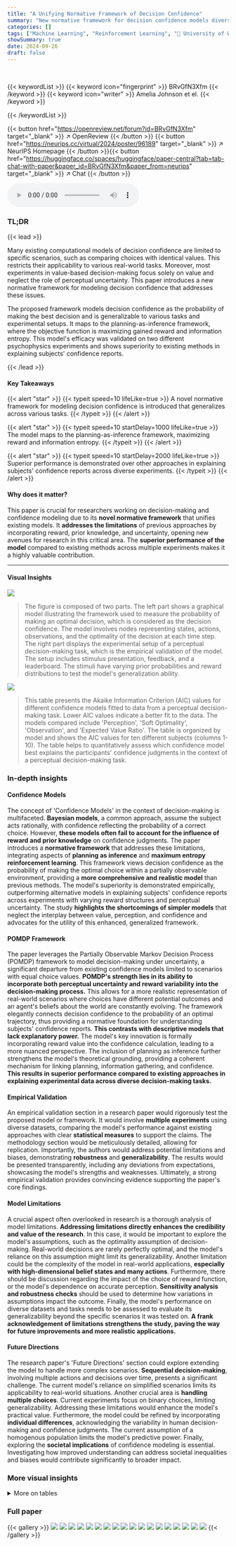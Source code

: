 ```yaml
---
title: "A Unifying Normative Framework of Decision Confidence"
summary: "New normative framework for decision confidence models diverse tasks by incorporating rewards, priors, and uncertainty, outperforming existing methods."
categories: []
tags: ["Machine Learning", "Reinforcement Learning", "🏢 University of Washington",]
showSummary: true
date: 2024-09-26
draft: false
---
```


<br>

{{< keywordList >}}
{{< keyword icon="fingerprint" >}} BRvGfN3Xfm {{< /keyword >}}
{{< keyword icon="writer" >}} Amelia Johnson et el. {{< /keyword >}}
 
{{< /keywordList >}}

{{< button href="https://openreview.net/forum?id=BRvGfN3Xfm" target="_blank" >}}
↗ OpenReview
{{< /button >}}
{{< button href="https://neurips.cc/virtual/2024/poster/96189" target="_blank" >}}
↗ NeurIPS Homepage
{{< /button >}}{{< button href="https://huggingface.co/spaces/huggingface/paper-central?tab=tab-chat-with-paper&paper_id=BRvGfN3Xfm&paper_from=neurips" target="_blank" >}}
↗ Chat
{{< /button >}}



<audio controls>
    <source src="https://ai-paper-reviewer.com/BRvGfN3Xfm/podcast.wav" type="audio/wav">
    Your browser does not support the audio element.
</audio>


### TL;DR


{{< lead >}}

Many existing computational models of decision confidence are limited to specific scenarios, such as comparing choices with identical values. This restricts their applicability to various real-world tasks. Moreover, most experiments in value-based decision-making focus solely on value and neglect the role of perceptual uncertainty. This paper introduces a new normative framework for modeling decision confidence that addresses these issues. 

The proposed framework models decision confidence as the probability of making the best decision and is generalizable to various tasks and experimental setups. It maps to the planning-as-inference framework, where the objective function is maximizing gained reward and information entropy. This model's efficacy was validated on two different psychophysics experiments and shows superiority to existing methods in explaining subjects' confidence reports.

{{< /lead >}}


#### Key Takeaways

{{< alert "star" >}}
{{< typeit speed=10 lifeLike=true >}} A novel normative framework for modeling decision confidence is introduced that generalizes across various tasks. {{< /typeit >}}
{{< /alert >}}

{{< alert "star" >}}
{{< typeit speed=10 startDelay=1000 lifeLike=true >}} The model maps to the planning-as-inference framework, maximizing reward and information entropy. {{< /typeit >}}
{{< /alert >}}

{{< alert "star" >}}
{{< typeit speed=10 startDelay=2000 lifeLike=true >}} Superior performance is demonstrated over other approaches in explaining subjects' confidence reports across diverse experiments. {{< /typeit >}}
{{< /alert >}}

#### Why does it matter?
This paper is crucial for researchers working on decision-making and confidence modeling due to its **novel normative framework** that unifies existing models.  It **addresses the limitations** of previous approaches by incorporating reward, prior knowledge, and uncertainty, opening new avenues for research in this critical area. The **superior performance of the model** compared to existing methods across multiple experiments makes it a highly valuable contribution.

------
#### Visual Insights



![](https://ai-paper-reviewer.com/BRvGfN3Xfm/figures_4_1.jpg)

> The figure is composed of two parts. The left part shows a graphical model illustrating the framework used to measure the probability of making an optimal decision, which is considered as the decision confidence. The model involves nodes representing states, actions, observations, and the optimality of the decision at each time step. The right part displays the experimental setup of a perceptual decision-making task, which is the empirical validation of the model. The setup includes stimulus presentation, feedback, and a leaderboard. The stimuli have varying prior probabilities and reward distributions to test the model's generalization ability.





![](https://ai-paper-reviewer.com/BRvGfN3Xfm/tables_6_1.jpg)

> This table presents the Akaike Information Criterion (AIC) values for different confidence models fitted to data from a perceptual decision-making task.  Lower AIC values indicate a better fit to the data. The models compared include 'Perception', 'Soft Optimality', 'Observation', and 'Expected Value Ratio'. The table is organized by model and shows the AIC values for ten different subjects (columns 1-10). The table helps to quantitatively assess which confidence model best explains the participants' confidence judgments in the context of a perceptual decision-making task.





### In-depth insights


#### Confidence Models
The concept of 'Confidence Models' in the context of decision-making is multifaceted.  **Bayesian models**, a common approach, assume the subject acts rationally, with confidence reflecting the probability of a correct choice. However, **these models often fail to account for the influence of reward and prior knowledge** on confidence judgments. The paper introduces a **normative framework** that addresses these limitations, integrating aspects of **planning as inference** and **maximum entropy reinforcement learning**. This framework views decision confidence as the probability of making the optimal choice within a partially observable environment, providing a **more comprehensive and realistic model** than previous methods.  The model's superiority is demonstrated empirically, outperforming alternative models in explaining subjects' confidence reports across experiments with varying reward structures and perceptual uncertainty.  The study **highlights the shortcomings of simpler models** that neglect the interplay between value, perception, and confidence and advocates for the utility of this enhanced, generalized framework.

#### POMDP Framework
The paper leverages the Partially Observable Markov Decision Process (POMDP) framework to model decision-making under uncertainty, a significant departure from existing confidence models limited to scenarios with equal choice values.  **POMDP's strength lies in its ability to incorporate both perceptual uncertainty and reward variability into the decision-making process.** This allows for a more realistic representation of real-world scenarios where choices have different potential outcomes and an agent's beliefs about the world are constantly evolving.  The framework elegantly connects decision confidence to the probability of an optimal trajectory, thus providing a normative foundation for understanding subjects' confidence reports.  **This contrasts with descriptive models that lack explanatory power.**  The model's key innovation is formally incorporating reward value into the confidence calculation, leading to a more nuanced perspective.  The inclusion of planning as inference further strengthens the model's theoretical grounding, providing a coherent mechanism for linking planning, information gathering, and confidence.  **This results in superior performance compared to existing approaches in explaining experimental data across diverse decision-making tasks.**

#### Empirical Validation
An empirical validation section in a research paper would rigorously test the proposed model or framework.  It would involve **multiple experiments** using diverse datasets, comparing the model's performance against existing approaches with clear **statistical measures** to support the claims.  The methodology section would be meticulously detailed, allowing for replication. Importantly, the authors would address potential limitations and biases, demonstrating **robustness** and **generalizability**.  The results would be presented transparently, including any deviations from expectations, showcasing the model's strengths and weaknesses.  Ultimately, a strong empirical validation provides convincing evidence supporting the paper's core findings.

#### Model Limitations
A crucial aspect often overlooked in research is a thorough analysis of model limitations.  **Addressing limitations directly enhances the credibility and value of the research**. In this case, it would be important to explore the model's assumptions, such as the optimality assumption of decision-making.  Real-world decisions are rarely perfectly optimal, and the model's reliance on this assumption might limit its generalizability.  Another limitation could be the complexity of the model in real-world applications, **especially with high-dimensional belief states and many actions**. Furthermore, there should be discussion regarding the impact of the choice of reward function, or the model's dependence on accurate perception.  **Sensitivity analysis and robustness checks** should be used to determine how variations in assumptions impact the outcome. Finally, the model's performance on diverse datasets and tasks needs to be assessed to evaluate its generalizability beyond the specific scenarios it was tested on.  **A frank acknowledgement of limitations strengthens the study, paving the way for future improvements and more realistic applications.**

#### Future Directions
The research paper's 'Future Directions' section could explore extending the model to handle more complex scenarios.  **Sequential decision-making**, involving multiple actions and decisions over time, presents a significant challenge.  The current model's reliance on simplified scenarios limits its applicability to real-world situations.  Another crucial area is **handling multiple choices**.  Current experiments focus on binary choices, limiting generalizability.  Addressing these limitations would enhance the model's practical value.  Furthermore, the model could be refined by incorporating **individual differences**, acknowledging the variability in human decision-making and confidence judgments. The current assumption of a homogenous population limits the model's predictive power.  Finally, exploring the **societal implications** of confidence modeling is essential.  Investigating how improved understanding can address societal inequalities and biases would contribute significantly to broader impact.


### More visual insights




<details>
<summary>More on tables
</summary>


![](https://ai-paper-reviewer.com/BRvGfN3Xfm/tables_6_2.jpg)
> This table presents the rate or probability of each subject reporting high confidence for trials with value asymmetry in a perceptual decision-making task.  It compares the experimental results to predictions from four different confidence models: Perception, Soft Optimality, Observation, and Expected Value Ratio.  Each model's accuracy in predicting high-confidence reports is shown for each subject.

![](https://ai-paper-reviewer.com/BRvGfN3Xfm/tables_7_1.jpg)
> This table shows the AIC (Akaike Information Criterion) values for different confidence models, including the soft optimality model proposed in the paper, after adding a parameter to account for bias in subject choices. Lower AIC values indicate a better fit to the data.  The table compares the performance of several models in predicting subjects' confidence judgments.  The models include a perception-based model, soft optimality model, and expected value ratio model. The addition of the bias parameter aims to improve the models' ability to capture the observed data by accommodating individual differences in decision-making tendencies.

![](https://ai-paper-reviewer.com/BRvGfN3Xfm/tables_8_1.jpg)
> This table presents the AIC (Akaike Information Criterion) values for each subject in the value-based decision-making task.  AIC values are shown for two different confidence prediction models: the expected value ratio model and the soft optimality model. Lower AIC values indicate a better fit to the data. The table allows for a comparison of the model fits across individual subjects, providing insights into which model better explains the subjects' confidence judgments in this specific task.

</details>




### Full paper

{{< gallery >}}
<img src="https://ai-paper-reviewer.com/BRvGfN3Xfm/1.png" class="grid-w50 md:grid-w33 xl:grid-w25" />
<img src="https://ai-paper-reviewer.com/BRvGfN3Xfm/2.png" class="grid-w50 md:grid-w33 xl:grid-w25" />
<img src="https://ai-paper-reviewer.com/BRvGfN3Xfm/3.png" class="grid-w50 md:grid-w33 xl:grid-w25" />
<img src="https://ai-paper-reviewer.com/BRvGfN3Xfm/4.png" class="grid-w50 md:grid-w33 xl:grid-w25" />
<img src="https://ai-paper-reviewer.com/BRvGfN3Xfm/5.png" class="grid-w50 md:grid-w33 xl:grid-w25" />
<img src="https://ai-paper-reviewer.com/BRvGfN3Xfm/6.png" class="grid-w50 md:grid-w33 xl:grid-w25" />
<img src="https://ai-paper-reviewer.com/BRvGfN3Xfm/7.png" class="grid-w50 md:grid-w33 xl:grid-w25" />
<img src="https://ai-paper-reviewer.com/BRvGfN3Xfm/8.png" class="grid-w50 md:grid-w33 xl:grid-w25" />
<img src="https://ai-paper-reviewer.com/BRvGfN3Xfm/9.png" class="grid-w50 md:grid-w33 xl:grid-w25" />
<img src="https://ai-paper-reviewer.com/BRvGfN3Xfm/10.png" class="grid-w50 md:grid-w33 xl:grid-w25" />
<img src="https://ai-paper-reviewer.com/BRvGfN3Xfm/11.png" class="grid-w50 md:grid-w33 xl:grid-w25" />
<img src="https://ai-paper-reviewer.com/BRvGfN3Xfm/12.png" class="grid-w50 md:grid-w33 xl:grid-w25" />
<img src="https://ai-paper-reviewer.com/BRvGfN3Xfm/13.png" class="grid-w50 md:grid-w33 xl:grid-w25" />
<img src="https://ai-paper-reviewer.com/BRvGfN3Xfm/14.png" class="grid-w50 md:grid-w33 xl:grid-w25" />
<img src="https://ai-paper-reviewer.com/BRvGfN3Xfm/15.png" class="grid-w50 md:grid-w33 xl:grid-w25" />
<img src="https://ai-paper-reviewer.com/BRvGfN3Xfm/16.png" class="grid-w50 md:grid-w33 xl:grid-w25" />
<img src="https://ai-paper-reviewer.com/BRvGfN3Xfm/17.png" class="grid-w50 md:grid-w33 xl:grid-w25" />
<img src="https://ai-paper-reviewer.com/BRvGfN3Xfm/18.png" class="grid-w50 md:grid-w33 xl:grid-w25" />
{{< /gallery >}}